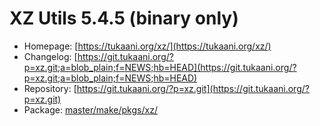 # XZ Utils 5.4.5 (binary only)
 - Homepage: [https://tukaani.org/xz/](https://tukaani.org/xz/)
 - Changelog: [https://git.tukaani.org/?p=xz.git;a=blob_plain;f=NEWS;hb=HEAD](https://git.tukaani.org/?p=xz.git;a=blob_plain;f=NEWS;hb=HEAD)
 - Repository: [https://git.tukaani.org/?p=xz.git](https://git.tukaani.org/?p=xz.git)
 - Package: [master/make/pkgs/xz/](https://github.com/Freetz-NG/freetz-ng/tree/master/make/pkgs/xz/)

